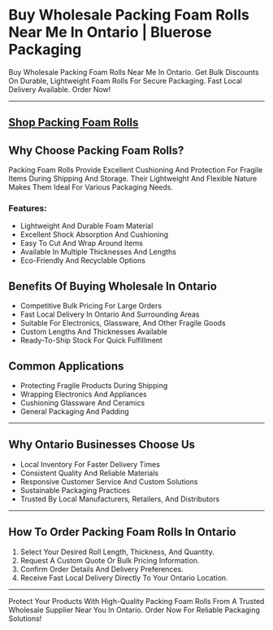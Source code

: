 # Buy Wholesale Packing Foam Rolls Near Me In Ontario | Bluerose Packaging

Buy Wholesale Packing Foam Rolls Near Me In Ontario. Get Bulk Discounts On Durable, Lightweight Foam Rolls For Secure Packaging. Fast Local Delivery Available. Order Now!

---
[Shop Packing Foam Rolls](https://www.bluerosepackaging.com/product/packing-foam-rolls/)
---

## Why Choose Packing Foam Rolls?

Packing Foam Rolls Provide Excellent Cushioning And Protection For Fragile Items During Shipping And Storage. Their Lightweight And Flexible Nature Makes Them Ideal For Various Packaging Needs.

### Features:

- Lightweight And Durable Foam Material  
- Excellent Shock Absorption And Cushioning  
- Easy To Cut And Wrap Around Items  
- Available In Multiple Thicknesses And Lengths  
- Eco-Friendly And Recyclable Options  

## Benefits Of Buying Wholesale In Ontario

- Competitive Bulk Pricing For Large Orders  
- Fast Local Delivery In Ontario And Surrounding Areas  
- Suitable For Electronics, Glassware, And Other Fragile Goods  
- Custom Lengths And Thicknesses Available  
- Ready-To-Ship Stock For Quick Fulfillment  

## Common Applications

- Protecting Fragile Products During Shipping  
- Wrapping Electronics And Appliances  
- Cushioning Glassware And Ceramics  
- General Packaging And Padding  

---

## Why Ontario Businesses Choose Us

- Local Inventory For Faster Delivery Times  
- Consistent Quality And Reliable Materials  
- Responsive Customer Service And Custom Solutions  
- Sustainable Packaging Practices  
- Trusted By Local Manufacturers, Retailers, And Distributors  

---

## How To Order Packing Foam Rolls In Ontario

1. Select Your Desired Roll Length, Thickness, And Quantity.  
2. Request A Custom Quote Or Bulk Pricing Information.  
3. Confirm Order Details And Delivery Preferences.  
4. Receive Fast Local Delivery Directly To Your Ontario Location.  

---

Protect Your Products With High-Quality Packing Foam Rolls From A Trusted Wholesale Supplier Near You In Ontario. Order Now For Reliable Packaging Solutions!

